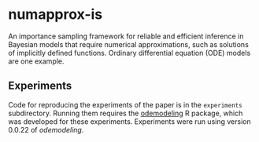 # numapprox-is
An importance sampling framework for reliable and efficient inference in Bayesian models 
that require numerical approximations, such as solutions of implicitly defined functions. 
Ordinary differential equation (ODE) models are one example.

## Experiments

Code for reproducing the experiments of the paper is in the `experiments` subdirectory. Running
them requires the [odemodeling](https://github.com/jtimonen/odemodeling) R package,
which was developed for these experiments. Experiments were run using version 0.0.22 of *odemodeling*. 
